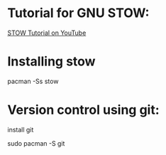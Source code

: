 # Tutorial for GNU STOW:

[STOW Tutorial on YouTube](https://www.youtube.com/watch?v=y6XCebnB9gs)


# Installing stow

pacman -Ss stow

# Version control using git:

install git

sudo pacman -S git
